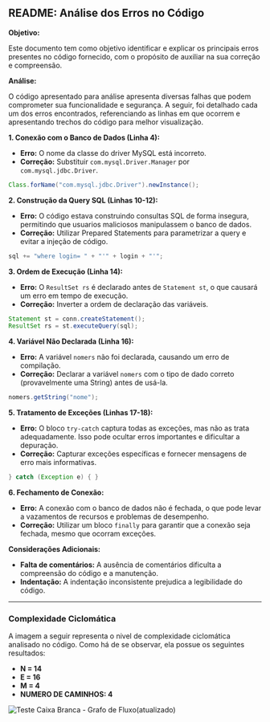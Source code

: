 ## README: Análise dos Erros no Código

**Objetivo:**

Este documento tem como objetivo identificar e explicar os principais erros presentes no código fornecido, com o propósito de auxiliar na sua correção e compreensão. 

**Análise:**

O código apresentado para análise apresenta diversas falhas que podem comprometer sua funcionalidade e segurança. A seguir, foi detalhado cada um dos erros encontrados, referenciando as linhas em que ocorrem e apresentando trechos do código para melhor visualização.

**1. Conexão com o Banco de Dados (Linha 4):**
* **Erro:** O nome da classe do driver MySQL está incorreto.
* **Correção:** Substituir `com.mysql.Driver.Manager` por `com.mysql.jdbc.Driver`.

```java
Class.forName("com.mysql.jdbc.Driver").newInstance();
```

**2. Construção da Query SQL (Linhas 10-12):**
* **Erro:** O código estava construindo consultas SQL de forma insegura, permitindo que usuarios maliciosos manipulassem o banco de dados.
* **Correção:** Utilizar Prepared Statements para parametrizar a query e evitar a injeção de código.

```java
sql += "where login= " + "'" + login + "'";
```

**3. Ordem de Execução (Linha 14):**
* **Erro:** O `ResultSet rs` é declarado antes de `Statement st`, o que causará um erro em tempo de execução.
* **Correção:** Inverter a ordem de declaração das variáveis.

```java
Statement st = conn.createStatement();
ResultSet rs = st.executeQuery(sql);
```

**4. Variável Não Declarada (Linha 16):**
* **Erro:** A variável `nomers` não foi declarada, causando um erro de compilação.
* **Correção:** Declarar a variável `nomers` com o tipo de dado correto (provavelmente uma String) antes de usá-la.

```java
nomers.getString("nome");
```

**5. Tratamento de Exceções (Linhas 17-18):**
* **Erro:** O bloco `try-catch` captura todas as exceções, mas não as trata adequadamente. Isso pode ocultar erros importantes e dificultar a depuração.
* **Correção:** Capturar exceções específicas e fornecer mensagens de erro mais informativas.

```java
} catch (Exception e) { }
```

**6. Fechamento de Conexão:**
* **Erro:** A conexão com o banco de dados não é fechada, o que pode levar a vazamentos de recursos e problemas de desempenho.
* **Correção:** Utilizar um bloco `finally` para garantir que a conexão seja fechada, mesmo que ocorram exceções.

**Considerações Adicionais:**

* **Falta de comentários:** A ausência de comentários dificulta a compreensão do código e a manutenção.
* **Indentação:** A indentação inconsistente prejudica a legibilidade do código.
***
### Complexidade Ciclomática
 A imagem a seguir representa o nivel de complexidade ciclomática analisado no código. Como há de se observar, ela possue os seguintes resultados:
 * **N = 14**
 * **E = 16**
 * **M = 4**
 * **NUMERO DE CAMINHOS: 4**

![Teste Caixa Branca - Grafo de Fluxo(atualizado)](https://github.com/user-attachments/assets/bdab0bf5-3c08-4e03-9df6-644de965901c)

